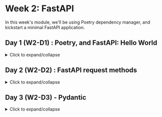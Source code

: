 # Week 2: FastAPI
In this week's module, we'll be using Poetry dependency manager, and kickstart a minimal FastAPI application.

## Day 1 (W2-D1) : Poetry, and FastAPI: Hello World

<details>
<summary>Click to expand/collapse</summary>
  
### Poetry Dependency Manager (W2-D1-01)
1. Go to your workspace, and create a virtualenv if not already (Follow Week 1 Day 2)
2. Activate your virtualenv
```sh
# LINUX / Unix
source env/bin/activate

# Windows
./env/scripts/activate
```
3. Install Poetry
```sh
pip install poetry
```
4. Setup your poetry to define and customize your application


### Install FastAPI (W2-D1-02)
1. Use Poetry to install FastAPI and Uvicorn
```sh
poetry add FastAPI
poetry add uvicorn
```
2. Open VSCode with `main.py` and put the following code in it
```sh
code main.py
```

```py
from typing import Optional
from fastapi import FastAPI

app = FastAPI()


@app.get("/")
def hello_world():
    return "Hello World"
    
```
3. Save the file, and run the server
```sh
uvicorn main:app
```
4. Visit http://localhost:8000 or http://127.0.0.1:8000 to test your FastAPI application
</details>

## Day 2 (W2-D2) : FastAPI request methods

<details>
<summary>Click to expand/collapse</summary>

### GET Method (W2-D2-01)
`The GET is a (HTTP) method that is applied while requesting information from a particular url`

GET request can't contain any `body` data in the request, any information is passed through the URL or through URL parameters. 

Example, `http://example.com/get/a/path?param1=value&param2=value2`

To make a GET request handler in FastAPI, 

```python

@app.get("/test/get")
async def test_get_request() -> str:
  return "GET request works!"
  
@app.get("/test/get_params")
async def test_get_params_request(name: str) -> str:
  return f"GET request with param, {name = }"
  
@app.get("/test/get_params2")
async def test_get_params_request2(
    name: str, 
    age: int, country: 
    str = "India (Default)"
  ) -> str:
  
  return f"GET request with param, {name = }, {age = }, {country = }"

```

Try to visit the following URIs to test the above methods,
- http://localhost:8000/test/get
- http://localhost:8000/test/get_params?name=Dote
- http://localhost:8000/test/get_params2?name=Dote&age=12
- http://localhost:8000/test/get_params2?name=Dote&age=12&country="Canada"

### POST Method (W2-D2-02)
`In the POST method, the data is sent to the server as a package in a separate communication with the processing script. Data sent through the POST method will not be visible in the URL`

POST request may contain data in the `body` section of the request, and can also contain URL params like in GET.

To make a POST request handler in FastAPI,

```python
@app.post("/test/post")
async def test_post() -> str:
  return "POST request works!"
```

To retrieve POST data in FastAPI you have to create a schema for the post data as Pydantic objects.

```python
from pydantic import BaseModel

class SampleData(BaseModel):
  name: str
  age: int
  country: str = "India (Default)"

@app.post("/test/post_data")
async def test_post_data(data: SampleData):
  return "POST request, data: {data.name = }, {data.age = }, {data.country = }"
  
```
  
To test POST requests, you can use tools like postman or install `requests` python module (`pip install requests`), and run the following
  
```python
immport requests
  
r = requests.post("http://localhost:8000/test/post")
print("POST response", r.text)

r = requests.post("http://localhost:8000/test/post_data", json={"name": "Dote", "age": 18,})
print("POST data 1 response", r.text)
  
r = requests.post("http://localhost:8000/test/post_data", json={"name": "Dote", "age": 18, country: "Canada"})
print("POST data 2 response", r.text)
```

### Other Method (W2-D2-03)

Like POST there are other similar methods, PATCH, DELETE, and PUT.

```python
from pydantic import BaseModel

class SampleData(BaseModel):
  name: str
  age: int
  country: str = "India (Default)"

@app.put("/test/put")
async def test_put_data(data: SampleData):
  return {
    "type": "PUT",
    "data": data,
  }

@app.patch("/test/patch")
async def test_patch_data(data: SampleData):
  return {
    "type": "PATCH",
    "data": data,
  }

@app.delete("/test/patch")
async def test_delete_data():
  return {
    "type": "DELETE",
    "data": None,
  }
```
</details>

## Day 3 (W2-D3) - Pydantic
<details>
<summary>Click to expand/collapse</summary>

Pydantic provides a model based data structure with data validation and settings management using Python's type hinting/annotations.

### Installation (W2-D3-01)

You can install this in your project by running the following poetry command,

```sh
poetry add pydantic
```

### Pydantic models - Base Model (W2-D3-02)

Import any model you want to define from pydantic's `BaseModel`, and you are done

```python
from pydantic import BaseModel

class User(BaseModel):
    id: int
    name: str
    age: int
    salary: float

```

you can try creating objects for this model and verify if the data types are enforced

```python

print(User(id=1, name="Dote", age=21, salary=90000))
print(User(id="1", name="D.e", age=18, salary=8000.90))
print(User(id="1.0", name="Dote", age=21, salary=90000))
print(User(id=1, name=1234, age=21, salary=90000))
print(User(id=1, name="Dote", age=21.9, salary=90000))
print(User(id=1, name="Dote", age=21, salary="N/A"))
print(User(id=None, name="Dote", age=21, salary=90000))
print(User(id=1, name=None, age=21, salary=90000))

```

### Pydantic model conversions (W2-D3-03)

Most used feature of pydantic is it's ability to convert the model to dictionary or json.


```

user = User(id=1, name="Dote", age=21, salary=90000)

d = user.dict()
j = user.json()

print(d, type(d))
print(j, type(j))

```


### Pydantic extended annotation using typing
You can use Python 3's built in typing library to extend the type annotations

```python

from typing import List, Union, Tuple, Any, Optional
from pydantic import BaseModel

class User(BaseModel):
    id: int
    marks: Tuple[int]
    courses: List[str]
    remarks: Optional[Any]
    secret_key: Union[str, int]

```

try out the same,

```python

print(User(id=1, marks=(1, 2), courses=["cse"], secret_key="101a"))
print(User(id=1, marks=(1, 2), courses=["cse"], remarks="Good", secret_key=1009))

```

</details>
